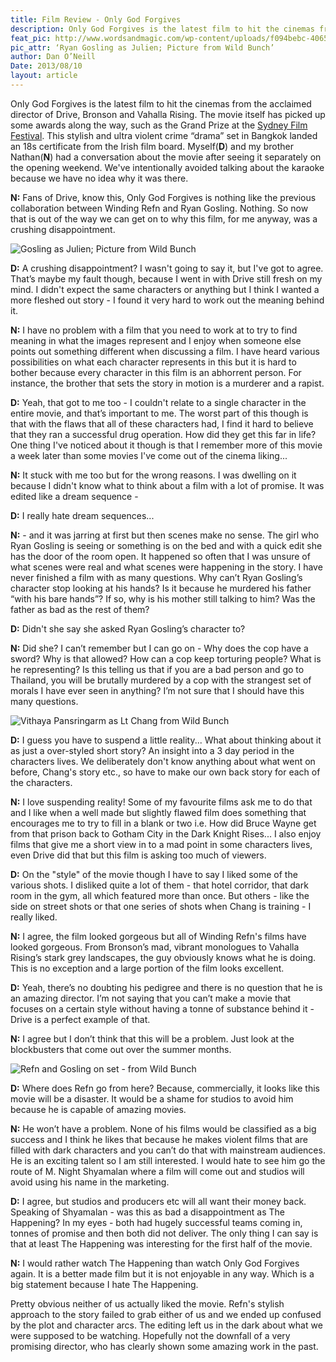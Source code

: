 ```yaml
---
title: Film Review - Only God Forgives
description: Only God Forgives is the latest film to hit the cinemas from the acclaimed director of Drive, Bronson and Vahalla Rising.
feat_pic: http://www.wordsandmagic.com/wp-content/uploads/f094bebc-4065-4e76-880d-491c462c3502.jpeg
pic_attr: ‘Ryan Gosling as Julien; Picture from Wild Bunch’
author: Dan O’Neill
Date: 2013/08/10
layout: article
---
```


Only God Forgives is the latest film to hit the cinemas from the acclaimed director of Drive, Bronson and Vahalla Rising. The movie itself has picked up some awards along the way, such as the Grand Prize at the [Sydney Film Festival](http://en.wikipedia.org/wiki/Sydney_Film_Festival "Sydney Film Festival"). This stylish and ultra violent crime “drama” set in Bangkok landed an 18s certificate from the Irish film board. Myself(**D**) and my brother Nathan(**N**) had a conversation about the movie after seeing it separately on the opening weekend. We've intentionally avoided talking about the karaoke because we have no idea why it was there.

**N:** Fans of Drive, know this, Only God Forgives is nothing like the previous collaboration between Winding Refn and Ryan Gosling. Nothing. So now that is out of the way we can get on to why this film, for me anyway, was a crushing disappointment.

![Gosling as Julien; Picture from Wild Bunch](http://www.wordsandmagic.com/wp-content/uploads/b8ecbc9f-5e39-471a-9a9a-758a144cfccb.jpg)

**D:** A crushing disappointment? I wasn't going to say it, but I've got to agree. That’s maybe my fault though, because I went in with Drive still fresh on my mind. I didn't expect the same characters or anything but I think I wanted a more fleshed out story - I found it very hard to work out the meaning behind it.

**N:** I have no problem with a film that you need to work at to try to find meaning in what the images represent and I enjoy when someone else points out something different when discussing a film. I have heard various possibilities on what each character represents in this but it is hard to bother because every character in this film is an abhorrent person. For instance, the brother that sets the story in motion is a murderer and a rapist.

**D:** Yeah, that got to me too - I couldn't relate to a single character in the entire movie, and that’s important to me. The worst part of this though is that with the flaws that all of these characters had, I find it hard to believe that they ran a successful drug operation. How did they get this far in life? One thing I've noticed about it though is that I remember more of this movie a week later than some movies I've come out of the cinema liking...

**N:** It stuck with me too but for the wrong reasons. I was dwelling on it because I didn't know what to think about a film with a lot of promise. It was edited like a dream sequence -

**D:** I really hate dream sequences...

**N:** - and it was jarring at first but then scenes make no sense. The girl who Ryan Gosling is seeing or something is on the bed and with a quick edit she has the door of the room open. It happened so often that I was unsure of what scenes were real and what scenes were happening in the story. I have never finished a film with as many questions. Why can’t Ryan Gosling’s character stop looking at his hands? Is it because he murdered his father “with his bare hands”? If so, why is his mother still talking to him? Was the father as bad as the rest of them?

**D:** Didn't she say she asked Ryan Gosling’s character to?

**N:** Did she? I can’t remember but I can go on - Why does the cop have a sword? Why is that allowed? How can a cop keep torturing people? What is he representing? Is this telling us that if you are a bad person and go to Thailand, you will be brutally murdered by a cop with the strangest set of morals I have ever seen in anything? I’m not sure that I should have this many questions.

![Vithaya Pansringarm as Lt Chang from Wild Bunch](http://www.wordsandmagic.com/wp-content/uploads/fa310a5e-7e09-411d-8150-8161d84a36eb.jpeg)

**D:** I guess you have to suspend a little reality... What about thinking about it as just a over-styled short story? An insight into a 3 day period in the characters lives. We deliberately don't know anything about what went on before, Chang's story etc., so have to make our own back story for each of the characters.

**N:** I love suspending reality! Some of my favourite films ask me to do that and I like when a well made but slightly flawed film does something that encourages me to try to fill in a blank or two i.e. How did Bruce Wayne get from that prison back to Gotham City in the Dark Knight Rises... I also enjoy films that give me a short view in to a mad point in some characters lives, even Drive did that but this film is asking too much of viewers.

**D:** On the "style" of the movie though I have to say I liked some of the various shots. I disliked quite a lot of them - that hotel corridor, that dark room in the gym, all which featured more than once. But others - like the side on street shots or that one series of shots when Chang is training - I really liked.

**N:** I agree, the film looked gorgeous but all of Winding Refn's films have looked gorgeous. From Bronson’s mad, vibrant monologues to Vahalla Rising’s stark grey landscapes, the guy obviously knows what he is doing. This is no exception and a large portion of the film looks excellent.

**D:** Yeah, there’s no doubting his pedigree and there is no question that he is an amazing director. I’m not saying that you can’t make a movie that focuses on a certain style without having a tonne of substance behind it - Drive is a perfect example of that.

**N:** I agree but I don’t think that this will be a problem. Just look at the blockbusters that come out over the summer months.

![Refn and Gosling on set - from Wild Bunch](http://www.wordsandmagic.com/wp-content/uploads/bf9e7935-8522-482b-ab87-3efb91ad6048.jpg)

**D:** Where does Refn go from here? Because, commercially, it looks like this movie will be a disaster. It would be a shame for studios to avoid him because he is capable of amazing movies.

**N:** He won’t have a problem. None of his films would be classified as a big success and I think he likes that because he makes violent films that are filled with dark characters and you can’t do that with mainstream audiences. He is an exciting talent so I am still interested. I would hate to see him go the route of M. Night Shyamalan where a film will come out and studios will avoid using his name in the marketing.

**D:** I agree, but studios and producers etc will all want their money back. Speaking of Shyamalan - was this as bad a disappointment as The Happening? In my eyes - both had hugely successful teams coming in, tonnes of promise and then both did not deliver. The only thing I can say is that at least The Happening was interesting for the first half of the movie.

**N:** I would rather watch The Happening than watch Only God Forgives again. It is a better made film but it is not enjoyable in any way. Which is a big statement because I hate The Happening.

Pretty obvious neither of us actually liked the movie. Refn's stylish approach to the story failed to grab either of us and we ended up confused by the plot and character arcs. The editing left us in the dark about what we were supposed to be watching. Hopefully not the downfall of a very promising director, who has clearly shown some amazing work in the past.
